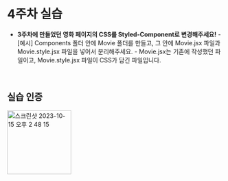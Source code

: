 # 4주차 실습

- **3주차에 만들었던 영화 페이지의 CSS를 Styled-Component로 변경해주세요!** - [예시] Components 폴더 안에 Movie 폴더를 만들고, 그 안에 Movie.jsx 파일과 Movie.style.jsx 파일을 넣어서 분리해주세요. - Movie.jsx는 기존에 작성했던 파일이고, Movie.style.jsx 파일이 CSS가 담긴 파일입니다.

<br>

## 실습 인증

<img width="149" alt="스크린샷 2023-10-15 오후 2 48 15" src="https://github.com/UMC-SMWU/5th_UMC_Web_B/assets/121474189/54404aa8-c171-428a-a9c8-41eca44c35ff">
